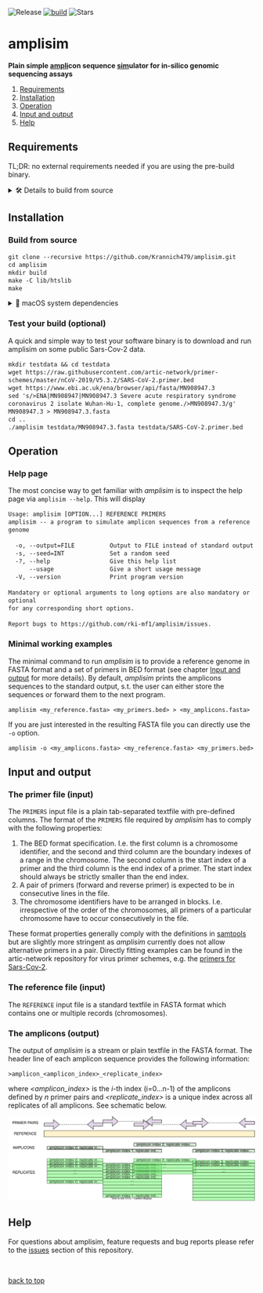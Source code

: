 ![Release](https://img.shields.io/github/v/release/rki-mf1/amplisim)
[![build](https://github.com/krannich479/amplisim/actions/workflows/build.yml/badge.svg)](https://github.com/krannich479/amplisim/actions/workflows/build.yml)
![Stars](https://img.shields.io/github/stars/rki-mf1/amplisim?style=social)
# amplisim
**Plain simple <ins>ampli</ins>con sequence <ins>sim</ins>ulator for in-silico genomic sequencing assays**

1. [Requirements](#requirements)
2. [Installation](#installation)
3. [Operation](#operation)
4. [Input and output](#input-and-output)
5. [Help](#help)

## Requirements

TL;DR: no external requirements needed if you are using the pre-build binary.
<details><summary> 🛠️ Details to build from source </summary>
The <i>amplisim</i> software is intended for 64-bit POSIX compliant operating systems and was tested successfully under Ubuntu 22.04 LTS and macOS v12.5.1 (Monterey).
Building <i>amplisim</i> from source requires libraries for <i>lzma</i>, <i>libbz2</i> and <i>libcurl</i> on your system in order to compile <i>htslib</i>.</details>

## Installation
### Build from source
```
git clone --recursive https://github.com/Krannich479/amplisim.git
cd amplisim
mkdir build
make -C lib/htslib
make
```
<details><summary> 🍎 macOS system dependencies </summary>
If you are working on an Apple workstation with macOS and want to build <i>amplisim</i> from source you might miss system libraries for <i>openssl</i> and <i>argp</i>. These can be installed using the brew package manager via 
  
```
brew install glib-openssl argp-standalone
```
</details>

### Test your build (optional)
A quick and simple way to test your software binary is to download and run amplisim on some public Sars-Cov-2 data.

```
mkdir testdata && cd testdata
wget https://raw.githubusercontent.com/artic-network/primer-schemes/master/nCoV-2019/V5.3.2/SARS-CoV-2.primer.bed
wget https://www.ebi.ac.uk/ena/browser/api/fasta/MN908947.3
sed 's/>ENA|MN908947|MN908947.3 Severe acute respiratory syndrome coronavirus 2 isolate Wuhan-Hu-1, complete genome./>MN908947.3/g' MN908947.3 > MN908947.3.fasta
cd ..
./amplisim testdata/MN908947.3.fasta testdata/SARS-CoV-2.primer.bed
```

## Operation
### Help page
The most concise way to get familiar with _amplisim_ is to inspect the help page via `amplisim --help`. This will display

```
Usage: amplisim [OPTION...] REFERENCE PRIMERS
amplisim -- a program to simulate amplicon sequences from a reference genome

  -o, --output=FILE          Output to FILE instead of standard output
  -s, --seed=INT             Set a random seed
  -?, --help                 Give this help list
      --usage                Give a short usage message
  -V, --version              Print program version

Mandatory or optional arguments to long options are also mandatory or optional
for any corresponding short options.

Report bugs to https://github.com/rki-mf1/amplisim/issues.
```

### Minimal working examples
The minimal command to run _amplisim_ is to provide a reference genome in FASTA format and a set of primers in BED format (see chapter [Input and output](#input-and-output) for more details).
By default, _amplisim_ prints the amplicons sequences to the standard output, s.t. the user can either store the sequences or forward them to the next program.
```
amplisim <my_reference.fasta> <my_primers.bed> > <my_amplicons.fasta>
```
If you are just interested in the resulting FASTA file you can directly use the `-o` option.
```
amplisim -o <my_amplicons.fasta> <my_reference.fasta> <my_primers.bed>
```

## Input and output
### The primer file (input)
The `PRIMERS` input file is a plain tab-separated textfile with pre-defined columns.
The format of the `PRIMERS` file required by _amplisim_ has to comply with the following properties:
1. The BED format specification. I.e. the first column is a chromosome identifier, and the second and third column are the boundary indexes of a range in the chromosome. The second column is the start index of a primer and the third column is the end index of a primer. The start index should always be strictly smaller than the end index.
2. A pair of primers (forward and reverse primer) is expected to be in consecutive lines in the file.
3. The chromosome identifiers have to be arranged in blocks. I.e. irrespective of the order of the chromosomes, all primers of a particular chromosome have to occur consecutively in the file.

These format properties generally comply with the definitions in [samtools](http://www.htslib.org/doc/samtools-ampliconstats.html#DESCRIPTION) but are slightly more stringent as _amplisim_ currently does not allow alternative primers in a pair.
Directly fitting examples can be found in the artic-network repository for virus primer schemes, e.g. the [primers for Sars-Cov-2](https://github.com/artic-network/primer-schemes/blob/master/nCoV-2019/V5.3.2/SARS-CoV-2.primer.bed).

### The reference file (input)
The `REFERENCE` input file is a standard textfile in FASTA format which contains one or multiple records (chromosomes).

### The amplicons (output)
The output of _amplisim_ is a stream or plain textfile in the FASTA format.
The header line of each amplicon sequence provides the following information:<br>
```
>amplicon_<amplicon_index>_<replicate_index>
```
where _<amplicon_index>_ is the _i_-th index (i=0...n-1) of the amplicons defined by _n_ primer pairs and _<replicate_index>_ is a unique index across all replicates of all amplicons.
See schematic below.

![Primer and amplicons scheme](img/primers-amplicons-replicates.drawio.svg)

## Help
For questions about amplisim, feature requests and bug reports please refer to the [issues](https://github.com/rki-mf1/amplisim/issues) section of this repository.



<br>

[back to top](#amplisim)
